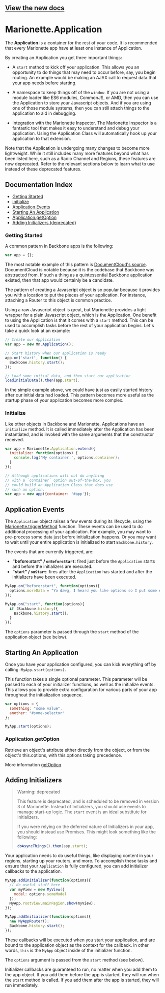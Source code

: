 ## [View the new docs](http://marionettejs.com/docs/marionette.application.html)

# Marionette.Application

The **Application** is a container for the rest of your code. It is recommended
that every Marionette app have at least one instance of Application.

By creating an Application you get three important things:

- A `start` method to kick off your application.
  This allows you an opportunity to do things that may need to occur before, say, you
  begin routing. An example would be making an AJAX call to request data that your app
  needs before starting.

- A namespace to keep things off of the `window`.
  If you are not using a module loader like ES6 modules, CommonJS, or AMD, then
  you can use the Application to store your Javascript objects. And if you are
  using one of those module systems, then you can still attach things to the
  application to aid in debugging.

- Integration with the Marionette Inspector. The Marionette Inspector is a fantastic tool
  that makes it easy to understand and debug your application. Using the Application Class
  will automatically hook up your application to that extension.

Note that the Application is undergoing many changes to become more lightweight. While it
still includes many more features beyond what has been listed here, such as a Radio Channel and Regions,
these features are now deprecated. Refer to the relevant sections below to learn what to use
instead of these deprecated features.

## Documentation Index

* [Getting Started](#getting-started)
* [initialize](#initialize)
* [Application Events](#application-events)
* [Starting An Application](#starting-an-application)
* [Application.getOption](#applicationgetoption)
* [Adding Initializers (deprecated)](#adding-initializers)

### Getting Started

A common pattern in Backbone apps is the following:

```js
var app = {};
```

The most notable example of this pattern is
[DocumentCloud's source](https://github.com/documentcloud/documentcloud/blob/master/public/javascripts/application.js#L3). DocumentCloud
is notable because it is the codebase that Backbone was abstracted from. If such a thing as a quintessential Backbone application
existed, then that app would certainly be a candidate.

The pattern of creating a Javascript object is so popular because it provides you with a location to
put the pieces of your application. For instance, attaching a Router to this object is common practice.

Using a raw Javascript object is great, but Marionette provides a light wrapper for a plain Javascript object, which is the
Application. One benefit to using the Application is that it comes with a `start` method. This can be used to accomplish
tasks before the rest of your application begins. Let's take a quick look at an example:

```js
// Create our Application
var app = new Mn.Application();

// Start history when our application is ready
app.on('start', function() {
  Backbone.history.start();
});

// Load some initial data, and then start our application
loadInitialData().then(app.start);
```

In the simple example above, we could have just as easily started history after our initial data had loaded. This
pattern becomes more useful as the startup phase of your application becomes more complex.

### Initialize

Like other objects in Backbone and Marionette, Applications have an `initialize` method.
It is called immediately after the Application has been instantiated, and is invoked with
the same arguments that the constructor received.

```js
var app = Marionette.Application.extend({
  initialize: function(options) {
    console.log('My container:', options.container);
  }
});

// Although applications will not do anything
// with a `container` option out-of-the-box, you
// could build an Application Class that does use
// such an option.
var app = new app({container: '#app'});
```

## Application Events

The `Application` object raises a few events during its lifecycle, using the
[Marionette.triggerMethod](./marionette.functions.md#marionettetriggermethod) function. These events
can be used to do additional processing of your application. For example, you
may want to pre-process some data just before initialization happens. Or you may
want to wait until your entire application is initialized to start
`Backbone.history`.

The events that are currently triggered, are:

* **"before:start" / `onBeforeStart`**: fired just before the `Application` starts and before the initializers are executed.
* **"start" / `onStart`**: fires after the `Application` has started and after the initializers have been executed.

```js
MyApp.on("before:start", function(options){
  options.moreData = "Yo dawg, I heard you like options so I put some options in your options!";
});

MyApp.on("start", function(options){
  if (Backbone.history){
    Backbone.history.start();
  }
});
```

The `options` parameter is passed through the `start` method of the application
object (see below).

## Starting An Application

Once you have your application configured, you can kick everything off by
calling: `MyApp.start(options)`.

This function takes a single optional parameter. This parameter will be passed
to each of your initializer functions, as well as the initialize events. This
allows you to provide extra configuration for various parts of your app throughout the
initialization sequence.

```js
var options = {
  something: "some value",
  another: "#some-selector"
};

MyApp.start(options);
```

### Application.getOption
Retrieve an object's attribute either directly from the object, or from the object's this.options, with this.options taking precedence.

More information [getOption](./marionette.functions.md#marionettegetoption)

## Adding Initializers

> Warning: deprecated
>
> This feature is deprecated, and is scheduled to be removed in version 3 of Marionette. Instead
> of Initializers, you should use events to manage start-up logic. The `start` event is an ideal
> substitute for Initializers.
>
> If you were relying on the deferred nature of Initializers in your app, you should instead
> use Promises. This might look something like the following:
>
> ```js
> doAsyncThings().then(app.start);
> ```
>

Your application needs to do useful things, like displaying content in your
regions, starting up your routers, and more. To accomplish these tasks and
ensure that your `Application` is fully configured, you can add initializer
callbacks to the application.

```js
MyApp.addInitializer(function(options){
  // do useful stuff here
  var myView = new MyView({
    model: options.someModel
  });
  MyApp.rootView.mainRegion.show(myView);
});

MyApp.addInitializer(function(options){
  new MyAppRouter();
  Backbone.history.start();
});
```

These callbacks will be executed when you start your application,
and are bound to the application object as the context for
the callback. In other words, `this` is the `MyApp` object inside
of the initializer function.

The `options` argument is passed from the `start` method (see below).

Initializer callbacks are guaranteed to run, no matter when you
add them to the app object. If you add them before the app is
started, they will run when the `start` method is called. If you
add them after the app is started, they will run immediately.
